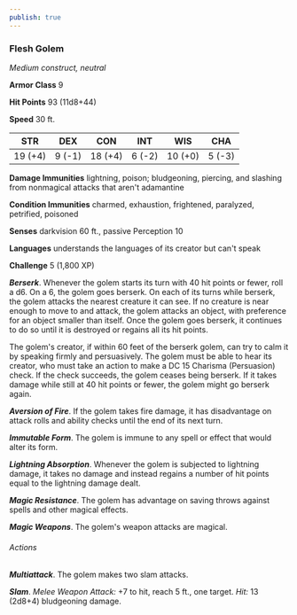 ```yaml
---
publish: true
---
```

### Flesh Golem

*Medium construct, neutral*

**Armor Class** 9

**Hit Points** 93 (11d8+44)

**Speed** 30 ft.

| STR     | DEX    | CON     | INT    | WIS     | CHA    |
|---------|--------|---------|--------|---------|--------|
| 19 (+4) | 9 (-1) | 18 (+4) | 6 (-2) | 10 (+0) | 5 (-3) |

**Damage Immunities** lightning, poison; bludgeoning, piercing, and slashing from nonmagical attacks that aren't adamantine

**Condition Immunities** charmed, exhaustion, frightened, paralyzed, petrified, poisoned

**Senses** darkvision 60 ft., passive Perception 10

**Languages** understands the languages of its creator but can't speak

**Challenge** 5 (1,800 XP)

***Berserk***. Whenever the golem starts its turn with 40 hit points or fewer, roll a d6. On a 6, the golem goes berserk. On each of its turns while berserk, the golem attacks the nearest creature it can see. If no creature is near enough to move to and attack, the golem attacks an object, with preference for an object smaller than itself. Once the golem goes berserk, it continues to do so until it is destroyed or regains all its hit points.

The golem's creator, if within 60 feet of the berserk golem, can try to calm it by speaking firmly and persuasively. The golem must be able to hear its creator, who must take an action to make a DC 15 Charisma (Persuasion) check. If the check succeeds, the golem ceases being berserk. If it takes damage while still at 40 hit points or fewer, the golem might go berserk again.

***Aversion of Fire***. If the golem takes fire damage, it has disadvantage on attack rolls and ability checks until the end of its next turn.

***Immutable Form***. The golem is immune to any spell or effect that would alter its form.

***Lightning Absorption***. Whenever the golem is subjected to lightning damage, it takes no damage and instead regains a number of hit points equal to the lightning damage dealt.

***Magic Resistance***. The golem has advantage on saving throws against spells and other magical effects.

***Magic Weapons***. The golem's weapon attacks are magical.

###### Actions

***Multiattack***. The golem makes two slam attacks.

***Slam***. *Melee Weapon Attack:* +7 to hit, reach 5 ft., one target. *Hit:* 13 (2d8+4) bludgeoning damage.